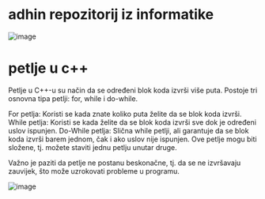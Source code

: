 # adhin repozitorij iz informatike
![image](https://github.com/adhabecicka/adha_informatika/assets/169199775/8116f319-4d31-4523-9f2e-bc74290ca9f4)

# petlje u c++
Petlje u C++-u su način da se određeni blok koda izvrši više puta. Postoje tri osnovna tipa petlji: for, while i do-while.

For petlja: Koristi se kada znate koliko puta želite da se blok koda izvrši.
While petlja: Koristi se kada želite da se blok koda izvrši sve dok je određeni uslov ispunjen.
Do-While petlja: Slična while petlji, ali garantuje da se blok koda izvrši barem jednom, čak i ako uslov nije ispunjen.
Ove petlje mogu biti složene, tj. možete staviti jednu petlju unutar druge.

Važno je paziti da petlje ne postanu beskonačne, tj. da se ne izvršavaju zauvijek, što može uzrokovati probleme u programu.

![image](https://github.com/adhabecicka/adha_informatika/assets/169199775/62b9bee1-5cbe-4139-bdcc-5b7c244c3f57)



